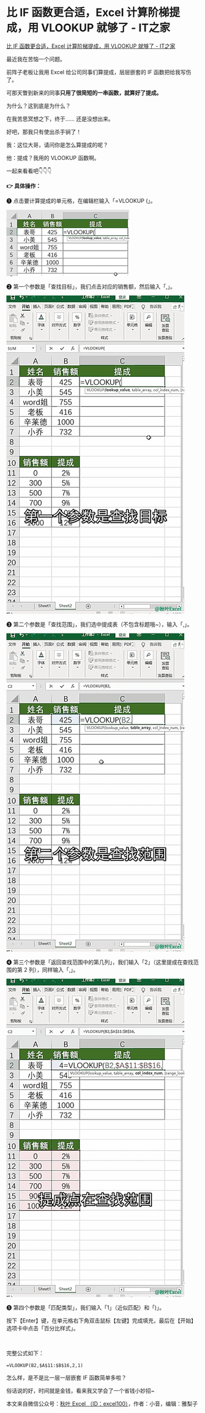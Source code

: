 # 比 IF 函数更合适，Excel 计算阶梯提成，用 VLOOKUP 就够了 - IT之家
[比 IF 函数更合适，Excel 计算阶梯提成，用 VLOOKUP 就够了 - IT之家](https://www.ithome.com/0/662/150.htm) 

 最近我在苦恼一个问题。

前阵子老板让我用 Excel 给公司同事们算提成，层层嵌套的 IF 函数把给我写伤了。

可那天瞥到新来的同事**只用了很简短的一串函数，就算好了提成。** 

为什么？这到底是为什么？

在我苦思冥想之下，终于…… 还是没想出来。

好吧，那我只有使出杀手锏了！

我：这位大哥，请问你是怎么算提成的呢？

他：提成？我用的 VLOOKUP 函数啊。

一起来看看吧👇👇👇

**👉 具体操作：** 

❶ 点击要计算提成的单元格，在编辑栏输入「=VLOOKUP (」。

![](https://github.com/ustczzh/MyClippings/blob/main/Images/2022-12-19%2021-48-30/5d262c19-4528-48ae-96ea-c1f6dc1edc0b.png?raw=true)

❷ 第一个参数是「查找目标」，我们点击对应的销售额，然后输入「,」。

![](https://github.com/ustczzh/MyClippings/blob/main/Images/2022-12-19%2021-48-30/0720cba8-27c9-4aa5-b405-5bb60137718c.gif?raw=true)

❸ 第二个参数是「查找范围」，我们选中提成表（不包含标题哦~），输入「,」。

![](https://github.com/ustczzh/MyClippings/blob/main/Images/2022-12-19%2021-48-30/d2fc77a2-cd97-4432-9ec1-ff80482b5c97.gif?raw=true)

❹ 第三个参数是「返回查找范围中的第几列」，我们输入「2」（这里提成在查找范围的第 2 列），同样输入「,」。

![](https://github.com/ustczzh/MyClippings/blob/main/Images/2022-12-19%2021-48-30/caeaa49f-badd-460c-a3ed-8a3e68cafb3e.gif?raw=true)

❺ 第四个参数是「匹配类型」，我们输入「1」（近似匹配）和「)」。

按下【Enter】键，在单元格右下角双击鼠标【左键】完成填充，最后在【开始】选项卡中点击「百分比样式」。

![](https://github.com/ustczzh/MyClippings/blob/main/Images/2022-12-19%2021-48-30/5b6be51d-2030-45c8-b9a9-f93aca549fd2.png?raw=true)

完整公式如下：

```
=VLOOKUP(B2,$A$11:$B$16,2,1)
```

怎么样，是不是比一层一层嵌套 IF 函数简单多啦？

俗话说的好，时间就是金钱，看来我又学会了一个省钱小妙招~

本文来自微信公众号：[秋叶 Excel （ID：excel100）](https://mp.weixin.qq.com/s/Qr84-HIL4LqO2oMpeqtwsA)，作者：小音，编辑：雅梨子